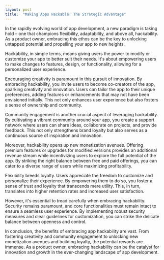 ```yaml
---
layout: post
title:  "Making Apps Hackable: The Strategic Advantage"
---
```


In the rapidly evolving world of app development, a new paradigm is taking hold – one that champions flexibility, adaptability, and above all, hackability. As a product owner, embracing this ethos can be the key to unlocking untapped potential and propelling your app to new heights.

Hackability, in simple terms, means giving users the power to modify or customize your app to better suit their needs. It's about empowering users to make changes to features, design, or functionality, allowing for a personalized user experience.

Encouraging creativity is paramount in this pursuit of innovation. By embracing hackability, you invite users to become co-creators of the app, sparking creativity and innovation. Users can tailor the app to their unique preferences, adding features or enhancements that may not have been envisioned initially. This not only enhances user experience but also fosters a sense of ownership and community.

Community engagement is another crucial aspect of leveraging hackability. By cultivating a vibrant community around your app, you create a support network where users can share ideas, collaborate on projects, and provide feedback. This not only strengthens brand loyalty but also serves as a continuous source of inspiration and innovation.

Moreover, hackability opens up new monetization avenues. Offering premium features or upgrades for modified versions provides an additional revenue stream while incentivizing users to explore the full potential of the app. By striking the right balance between free and paid offerings, you can cater to a diverse range of users while maximizing profitability.

Flexibility breeds loyalty. Users appreciate the freedom to customize and personalize their experience. By empowering them to do so, you foster a sense of trust and loyalty that transcends mere utility. This, in turn, translates into higher retention rates and increased user satisfaction.

However, it's essential to tread carefully when embracing hackability. Security remains paramount, and core functionalities must remain intact to ensure a seamless user experience. By implementing robust security measures and clear guidelines for customization, you can strike the delicate balance between openness and control.

In conclusion, the benefits of embracing app hackability are vast. From fostering creativity and community engagement to unlocking new monetization avenues and building loyalty, the potential rewards are immense. As a product owner, embracing hackability can be the catalyst for innovation and growth in the ever-changing landscape of app development.
